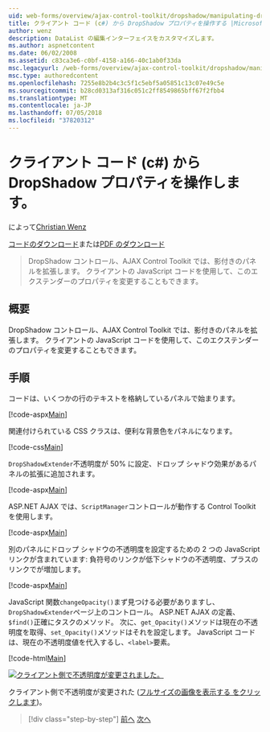 ```yaml
---
uid: web-forms/overview/ajax-control-toolkit/dropshadow/manipulating-dropshadow-properties-from-client-code-cs
title: クライアント コード (c#) から DropShadow プロパティを操作する |Microsoft Docs
author: wenz
description: DataList の編集インターフェイスをカスタマイズします。
ms.author: aspnetcontent
ms.date: 06/02/2008
ms.assetid: c83ca3e6-c0bf-4158-a166-40c1ab0f33da
msc.legacyurl: /web-forms/overview/ajax-control-toolkit/dropshadow/manipulating-dropshadow-properties-from-client-code-cs
msc.type: authoredcontent
ms.openlocfilehash: 7255e8b2b4c3c5f1c5ebf5a05851c13c07e49c5e
ms.sourcegitcommit: b28cd0313af316c051c2ff8549865bff67f2fbb4
ms.translationtype: MT
ms.contentlocale: ja-JP
ms.lasthandoff: 07/05/2018
ms.locfileid: "37820312"
---
```

<a name="manipulating-dropshadow-properties-from-client-code-c"></a>クライアント コード (c#) から DropShadow プロパティを操作します。
====================
によって[Christian Wenz](https://github.com/wenz)

[コードのダウンロード](http://download.microsoft.com/download/5/1/6/51652a81-500b-4f6b-88d3-617103e7941e/DropShadow2.cs.zip)または[PDF のダウンロード](http://download.microsoft.com/download/b/6/a/b6ae89ee-df69-4c87-9bfb-ad1eb2b23373/dropshadow2CS.pdf)

> DropShadow コントロール、AJAX Control Toolkit では、影付きのパネルを拡張します。 クライアントの JavaScript コードを使用して、このエクステンダーのプロパティを変更することもできます。


## <a name="overview"></a>概要

DropShadow コントロール、AJAX Control Toolkit では、影付きのパネルを拡張します。 クライアントの JavaScript コードを使用して、このエクステンダーのプロパティを変更することもできます。

## <a name="steps"></a>手順

コードは、いくつかの行のテキストを格納しているパネルで始まります。

[!code-aspx[Main](manipulating-dropshadow-properties-from-client-code-cs/samples/sample1.aspx)]

関連付けられている CSS クラスは、便利な背景色をパネルになります。

[!code-css[Main](manipulating-dropshadow-properties-from-client-code-cs/samples/sample2.css)]

`DropShadowExtender`不透明度が 50% に設定、ドロップ シャドウ効果があるパネルの拡張に追加されます。

[!code-aspx[Main](manipulating-dropshadow-properties-from-client-code-cs/samples/sample3.aspx)]

ASP.NET AJAX では、`ScriptManager`コントロールが動作する Control Toolkit を使用します。

[!code-aspx[Main](manipulating-dropshadow-properties-from-client-code-cs/samples/sample4.aspx)]

別のパネルにドロップ シャドウの不透明度を設定するための 2 つの JavaScript リンクが含まれています: 負符号のリンクが低下シャドウの不透明度、プラスのリンクでが増加します。

[!code-aspx[Main](manipulating-dropshadow-properties-from-client-code-cs/samples/sample5.aspx)]

JavaScript 関数`changeOpacity()`まず見つける必要がありますし、`DropShadowExtender`ページ上のコントロール。 ASP.NET AJAX の定義、`$find()`正確にタスクのメソッド。 次に、`get_Opacity()`メソッドは現在の不透明度を取得、`set_Opacity()`メソッドはそれを設定します。 JavaScript コードは、現在の不透明度値を代入するし、`<label>`要素。

[!code-html[Main](manipulating-dropshadow-properties-from-client-code-cs/samples/sample6.html)]


[![クライアント側で不透明度が変更されました。](manipulating-dropshadow-properties-from-client-code-cs/_static/image2.png)](manipulating-dropshadow-properties-from-client-code-cs/_static/image1.png)

クライアント側で不透明度が変更された ([フルサイズの画像を表示する をクリックします](manipulating-dropshadow-properties-from-client-code-cs/_static/image3.png))。

> [!div class="step-by-step"]
> [前へ](adjusting-the-z-index-of-a-dropshadow-cs.md)
> [次へ](adjusting-the-z-index-of-a-dropshadow-vb.md)
